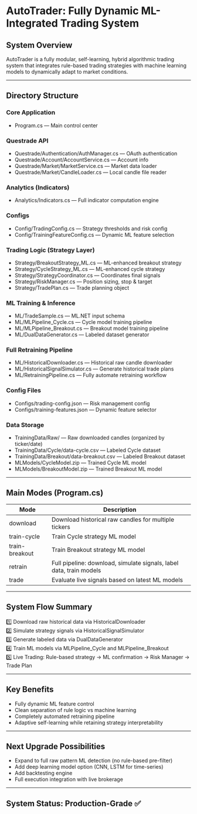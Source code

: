 
# AutoTrader: Fully Dynamic ML-Integrated Trading System

## System Overview

AutoTrader is a fully modular, self-learning, hybrid algorithmic trading system that integrates rule-based trading strategies with machine learning models to dynamically adapt to market conditions.

---

## Directory Structure

### Core Application

- Program.cs — Main control center

### Questrade API

- Questrade/Authentication/AuthManager.cs — OAuth authentication
- Questrade/Account/AccountService.cs — Account info
- Questrade/Market/MarketService.cs — Market data loader
- Questrade/Market/CandleLoader.cs — Local candle file reader

### Analytics (Indicators)

- Analytics/Indicators.cs — Full indicator computation engine

### Configs

- Config/TradingConfig.cs — Strategy thresholds and risk config
- Config/TrainingFeatureConfig.cs — Dynamic ML feature selection

### Trading Logic (Strategy Layer)

- Strategy/BreakoutStrategy_ML.cs — ML-enhanced breakout strategy
- Strategy/CycleStrategy_ML.cs — ML-enhanced cycle strategy
- Strategy/StrategyCoordinator.cs — Coordinates final signals
- Strategy/RiskManager.cs — Position sizing, stop & target
- Strategy/TradePlan.cs — Trade planning object

### ML Training & Inference

- ML/TradeSample.cs — ML.NET input schema
- ML/MLPipeline_Cycle.cs — Cycle model training pipeline
- ML/MLPipeline_Breakout.cs — Breakout model training pipeline
- ML/DualDataGenerator.cs — Labeled dataset generator

### Full Retraining Pipeline

- ML/HistoricalDownloader.cs — Historical raw candle downloader
- ML/HistoricalSignalSimulator.cs — Generate historical trade plans
- ML/RetrainingPipeline.cs — Fully automate retraining workflow

### Config Files

- Configs/trading-config.json — Risk management config
- Configs/training-features.json — Dynamic feature selector

### Data Storage

- TrainingData/Raw/ — Raw downloaded candles (organized by ticker/date)
- TrainingData/Cycle/data-cycle.csv — Labeled Cycle dataset
- TrainingData/Breakout/data-breakout.csv — Labeled Breakout dataset
- MLModels/CycleModel.zip — Trained Cycle ML model
- MLModels/BreakoutModel.zip — Trained Breakout ML model

---

## Main Modes (Program.cs)

| Mode | Description |
|------|-------------|
| download | Download historical raw candles for multiple tickers |
| train-cycle | Train Cycle strategy ML model |
| train-breakout | Train Breakout strategy ML model |
| retrain | Full pipeline: download, simulate signals, label data, train models |
| trade | Evaluate live signals based on latest ML models |

---

## System Flow Summary

1️⃣ Download raw historical data via HistoricalDownloader  
2️⃣ Simulate strategy signals via HistoricalSignalSimulator  
3️⃣ Generate labeled data via DualDataGenerator  
4️⃣ Train ML models via MLPipeline_Cycle and MLPipeline_Breakout  
5️⃣ Live Trading: Rule-based strategy → ML confirmation → Risk Manager → Trade Plan

---

## Key Benefits

- Fully dynamic ML feature control
- Clean separation of rule logic vs machine learning
- Completely automated retraining pipeline
- Adaptive self-learning while retaining strategy interpretability

---

## Next Upgrade Possibilities

- Expand to full raw pattern ML detection (no rule-based pre-filter)
- Add deep learning model option (CNN, LSTM for time-series)
- Add backtesting engine
- Full execution integration with live brokerage

---

## System Status: Production-Grade ✅

